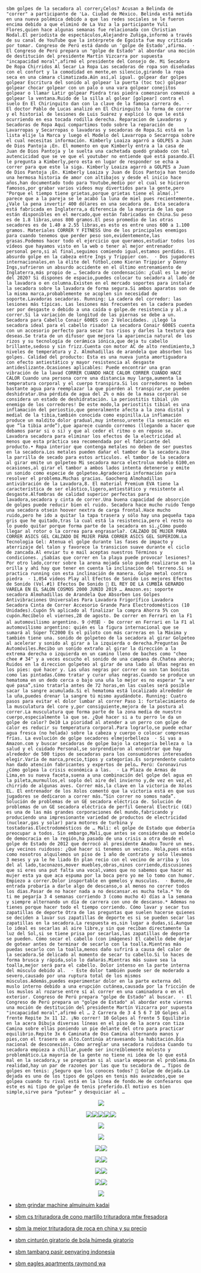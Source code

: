 
```
sbm golpes de la secadora al correr¿Celos? Acusan a Belinda de "correr" a participante de 'La. Ciudad de México. Belinda está metida en una nueva polémica debido a que las redes sociales se le fueron encima debido a que eliminó de La Voz a la participante Yuli Flores,quien hace algunas semanas fue relacionada con Christian Nodal.El periodista de espectáculos,Alejandro Zuñiga,informó a través de su canal de YouTube que la intérprete de Egoísta fue muy criticada por tomar. Congreso de Perú está dando un ″golpe de Estado″,afirma.  · El Congreso de Perú prepara un "golpe de Estado" al abordar una moción de destitución del presidente Martín Vizcarra por supuesta "incapacidad moral",afirmó el presidente del Consejo de. Mi Secadora De Ropa Chirridos Al Secar La Ropa Las secadoras de ropa son diseñadas con el confort y la comodidad en mente,en silencio,girando la ropa seca en una cámara climatizada.Aún así,al igual. golpear dar golpes golpear Escritura del sonido al golpear la puerta (toc toc) golpear golpear chocar golpear con un palo o una vara golpear conejitos golpear o llamar Latir golpear Piedra tras piedra comenzaron comenzó a golpear la ventana.Ruido de la silla al golear [golpear] contra el suelo En El Chiringuito dan con la clave de la famosa carrera de.  · El doctor Pablo de Lucas analizó en El Chiringuito la forma de correr y el historial de lesiones de Luis Suárez y explicó lo que le está ocurriendo en esa tocada rodilla derecha. Reparacion de Lavadoras y Secadoras de Ropa Aquí compartimos todo sobre la reparación de Lavarropas y Secarropas o lavadoras y secadoras de Ropa.Si está en la lista elije la Marca y luego el Modelo del Lavarropa o Secarropa sobre el cual necesitas información. Kimberly Loaiza agarró a GOLPES a Juan de Dios Pantoja ¡En. El momento en que Kimberly entra a la casa de Juan de Dios Pantoja y le suelta una cachetada quedó grabado con tal autencicidad que se ve que el youtuber no entiende qué está pasando.Él le pregunta a Kimberly,pero esta en lugar de responder se echa a correr para que este la siga. Kimberly Loaiza agarró a GOLPES a Juan de Dios Pantoja ¡En. Kimberly Loaiza y Juan de Dios Pantoja han tenido una hermosa historia de amor con altibajos y desde el inicio hace años,han documentado todo para Youtube,medio por el cual se hicieron famosos,por grabar varios videos muy divertidos para la gente,pero "Porque el tiempo tiene grietas,porque grietas tiene el alma(.)" parece que a la pareja se le acabó la luna de miel pues recientemente. ¿Vale la pena invertir 400 dólares en una secadora de. Esta secadora está fabricada en Inglaterra,a diferencia de la mayoría de las que están disponibles en el mercado,que están fabricadas en China.Su peso es de 1.8 libras,unos 800 gramos.El peso promedio de las otras secadores es de 1.40 a 2.55 libras,es esto es entre unos 600 a 1.100 gramos. Materiales CORRER Y FITNESS Uno de los principales enemigos para cuando tenemos que perder peso son,evidentemente,las grasas.Podemos hacer todo el ejercicio que queramos,estudiar todos los vídeos que hayamos visto en la web o tener al mejor entrenador personal pero,si al final,seguimos comiendo igual,estamos perdidos. El absurdo golpe en la cabeza entre Ings y Trippier con.  · Dos jugadores internacionales,en la élite del fútbol,como Kieran Trippier y Danny Ings,sufrieron un absurdo accidente en el último entrenamiento de Inglaterra,más propio de … Secadora de condensación: ¿Cuál es la mejor del 2020? Si dispones de espacio,puedes colocar tu secadora al lado de la lavadora o en columna.Existen en el mercado soportes para instalar la secadora sobre la lavadora de forma segura.Si ambos aparatos son de la misma marca,probablemente se acoplen sin necesidad de soporte.Lavadoras secadoras. Running: La cadera del corredor: las lesiones más típicas. Las lesiones más frecuentes en la cadera pueden ser por desgaste o debido a una caída o golpe.de resistencia y al.a correr.Si la variación de longitud de las piernas se debe a un. Secadora para Cabello Conair 600ES con 2 Velocidades. ¡Llegó la secadora ideal para el cabello risado! La secadora Conair 600ES cuenta con un accesorio perfecto para secar tus risos y darles la textura que deseas.Se trata de un difusor que mejora la apariencia natural de los rizos y su tecnología de cerámica iónica,que deja tu cabello brillante,sedoso y sin frizz.Cuenta con motor AC de alto rendimiento,3 niveles de temperatura y 2. Almohadillas de arandela que absorben los golpes. Calidad del producto: Esta es una nueva junta amortiguadora con efecto antiestático y mayor resistencia al desgaste antideslizante.Ocasiones aplicables: Puede encontrar una gran vibración de la lavad CORRER CUANDO HACE CALOR CORRER CUANDO HACE CALOR Cuando una persona corre una distancia muy larga,aumenta la temperatura corporal y el cuerpo transpira.Si los corredores no beben bastante agua para reemplazar la que pierden al transpirar,se pueden deshidratar.Una pérdida de agua del 2% o más de la masa corporal se considera un estado de deshidratación. La periostitis tibial ¡Un enemigo de los corredores! De este modo,la periostitis tibial es una inflamación del periostio,que generalmente afecta a la zona distal y medial de la tibia,también conocida como espinilla.La inflamación produce un maldito dolor gradual,muy intenso,urente (la sensación es que “la tibia arde”),que aparece cuando corremos (llegando a hacer que debamos parar si o si) y que al ceder el ritmo o en reposo se. Lavadora secadora para eliminar los efectos de la electricidad al menos que esta pràctica sea recomendada por el fabricante del producto.• Ropa interior que contenga metales no deben de ser puestos en la secadora.Los metales pueden dañar el tambor de la secadora.Use la parrilla de secado para estos articulos. el tambor de la secadora al girar emite un golpeteo Mi secadora marca electrolux modelo 6100,en ocasiones,al girar el tambor a ambos lados intenta detenerse y emite un sonido como especie de golpeteo.Agradecería información para resolver el problema.Muchas gracias. Gaocheng Almohadillas antivibración de la Lavadora,8. El material Premium EVA tiene la característica de ser elástico,ligero,antiestático y resistente al desgaste.Alfombras de calidad superior perfectas para lavadora,secadora y cinta de correr.Una buena capacidad de absorción de golpes puede reducir bien el ruido. Secadora hace mucho ruido Tengo una secadora otsein hoover nextra de carga frontal.Hace mucho ruido,pero he ido a quitar la tapa trasera y sólo hay una pequeña tapa gris que he quitado,tras la cual está la resistencia,pero el resto no lo puedo quitar porque forma parte de la secadora en si.¿Cómo puedo llegar al rotor o la correa para engrasarla?. CALZADO DE MUJER PARA CORRER ASICS GEL CALZADO DE MUJER PARA CORRER ASICS GEL SUPERION.La Tecnologia Gel: Atenua el golpe durante las fases de impacto y aterrizaje del talon y favorece la transicion suave durante el ciclo de zancada.Al enviar tu e mail aceptas nuestros Términos y condiciones. ¿Sabías que correr en la playa puede provocar lesiones? Por otro lado,correr sobre la arena mojada solo puede realizarse en la orilla y ahí hay que tener en cuenta la inclinación del terreno.Si se practica running con esta inclinación de manera. Golpe metal contra piedra  · 1,054 videos Play all Efectos de Sonido Los mejores Efectos de Sonido (Vol.#1) Efectos De Sonido 🔴 EL REY DE LA CUMBIA GERARDO VARELA EN EL SALON COSMOS 2000 JUNIO 2019 … Amazon.es: soporte secadora Almohadillas de Arandela Que Absorben Los Golpes Antivibraciones Universales Para Lavadora Frigorífico Lavadora Secadora Cinta de Correr Accesorio Grande Para Electrodomésticos (10 Unidades).Cupón 5% aplicado al finalizar la compra Ahorra 5% con cupón.Recíbelo el viernes,28 de agosto. De correr en Ferrari en la F1 al automovilismo argentino. 9 小时前 · De correr en Ferrari en la F1 al automovilismo argentino: quién es la figura internacional que se sumará al Súper TC2000 Es el piloto con más carreras en la Máxima y también tiene una. sonido de golpeteo de la secadora al girar Golpeteo al acelerar y sonido al girar a la izquierda o derecha.Preguntas De Automóviles.Recibo un sonido extraño al girar la dirección a la extrema derecha o izquierda en un camino lleno de baches como "chee chee # 34" y a veces escucho el sonido de una campana de.Chatea ahora; Ruidos en la direccion golpeteo al girar de una lado al Uñas negras en los pies: qué hacer y. Las uñas negras por correr no son tan bonitas como las pintadas.Cómo tratar y curar uñas negras.Cuando se produce un hematoma en un dedo cerca o bajo una uña lo mejor es no esperar “a ver qué pasa”,sino tratarla antes de 72 horas,en las cuales será posible sacar la sangre acumulada.Si el hematoma está localizado alrededor de la uña,puedes drenar la sangre tú mismo ayudándote. Running: Cuatro pasos para evitar el dolor lumbar al correr Paso 1: fortalecimiento de la musculatura del core y,por consiguiente,mejora de la postura al correr.La musculatura que forma parte de la zona media de nuestro cuerpo,especialmente la que se. ¿Qué hacer si a tu perro le da un golpe de calor? De10 La pioridad al atender a un perro con golpe de calor es reducir su temperatura corporal.Para lograrlo,se puede echar agua fresca (no helada) sobre la cabeza y cuerpo o colocar compresas frías. La evolución de golpe secadores elmejorbelleza  · Si vas a Amazon.com y buscar secadoras de golpe bajo la categoría belleza o la salud y el cuidado Personal,se sorprendieron al encontrar que hay alrededor de 500 tipos de secadoras para los consumidores interesados elegir.Varía de marca,precio,tipos y categorías.Es sorprendente cuánto han dado atención fabricantes y expertos de pelo… Perú: Coronavirus ¿Cómo golpea la crisis económica a las.  · La Plaza de Armas de Lima,en su nueva faceta,suena a una combinación del golpe del agua en la pileta,murmullos,el soplo del aire del invierno y,de vez en vez,el chirrido de algunas aves. Correr más,la clave en la victoria de Xolos EL. El entrenador de los Xolos comentó que la victoria está en que sus jugadores se dedicaron a correr más.“Sin correr no somos nada”. Solución de problemas de un GE secadora eléctrica de. Solución de problemas de un GE secadora eléctrica de perfil General Electric (GE) es una de las más grandes corporaciones del mundo,fabricando y produciendo una impresionante variedad de productos de electricidad (nuclear,gas y solar) para motores de turbina y tostadoras.Electrodomésticos de … Mali: el golpe de Estado que debería preocupar a todos. Sin embargo,Mali,que antes se consideraba un modelo de democracia en la región,ha pasado de una crisis a otra desde el golpe de Estado de 2012 que derrocó al presidente Amadou Touré un mes. Ley vecinos ruidosos: ¿Qué hacer si tenemos un vecino. Hola,pues estas como nosotros alquilemos un piso de 1 año de contrato y solo llevamos 3 meses y ya le he liado En plan recio con el vecino de arriba y los del al lado,taconazos,mover muebles,obras,ninos corriendo,discusiones que si eres una put falta una vocal,vamos que no sabemos que hacer mi mujer esta ya que aca espuma por la boca pero yo me lo tomo con humor. Empiezo a correr.Dolor insportable en gemelos y musculos.  · Bueno,de entrada probaría a darle algo de descanso,o al menos no correr todos los dias.Pasar de no hacer nada a no descansar.es mucha tela.* Yo de ti me pegaría 3 4 semanas corriendo 3 (como mucho 4) días a la semana y siempre alternando un día de carrera con uno de descanso.* Ademas no tienes porque hacer todo el tiempo corriendo. Cómo lavar y secar tus zapatillas de deporte Otra de las preguntas que suelen hacerse quienes se deciden a lavar sus zapatillas de deporte es si se pueden secar las zapatillas en la secadora.La respuesta es,sin lugar a dudas,sí.Aunque lo ideal es secarlas al aire libre,y sin que reciban directamente la luz del Sol,si se tiene prisa por secarlas,las zapatillas de deporte se pueden. Cómo secar el cabello (con imágenes) El cabello debe dejar de gotear antes de terminar de secarlo con la toalla.Mientras más puedas secarlo con la toalla,menos daño sufrirá a causa del calor de la secadora.Sé delicado al momento de secar tu cabello.Si lo haces de forma brusca y rápida,solo lo dañarás.Mientras más suave sea la toalla,mejor será para el cabello. Dolor intenso en la parte interna del músculo debido al.  · Este dolor también puede ser de moderado a severo,causado por una ruptura total de los mismos músculos.Además,puedes experimentar dolor en la parte externa del muslo interno debido a una erupción cutánea,causada por la fricción de los muslos al rozarse entre sí al correr en una caminadora o en el exterior. Congreso de Perú prepara "golpe de Estado" al buscar.  · El Congreso de Perú prepara un "golpe de Estado" al abordar este viernes una moción de destitución del presidente Martín Vizcarra por supuesta "incapacidad moral",afirmó el … 2 Carrera de 3 4 5 6 7 10 Golpes al frente Repite 3x 11 12. ¡No correr! 10 Golpes al frente 5 Equilibrio en la acera Dibuja diversas líneas en el piso de la acera con tiza Camina sobre ellas poniendo un pie delante del otro para practicar equilibrio.Repite 3x 6 Caminata de Oso Camina alternando manos y pies,con el trasero en alto.Continúa atravesando la habitación.Día nacional de desconexión. Cómo arreglar una secadora ruidosa Cuando tu secadora empieza a chillar,puede ser increíblemente molesto y problemático.La mayoría de la gente no tiene ni idea de lo que está mal en la secadora,y se preguntan si al usarla empeoran el problema.En realidad,hay un par de razones por las que tu secadora de … Tipos de golpes en tenis: ¿Seguro que los conoces todos? 🥇 Golpe de dejada.La dejada es uno de los tipos de golpes en tenis más avanzados,que se golpea cuando tu rival está en la línea de fondo.He de confesaros que este es mi tipo de golpe de tenis preferido.El motivo es bien simple,sirve para “putear” y desquiciar al … 
```

<div align="center">

<a href="https://es-crusher.shibang-china.com/github&k=sbm+golpes+de+la+secadora+al+correr"><img src="https://static.shibang-china.com/es/crusher/logo.jpg"></a>

<a href="https://es-crusher.shibang-china.com/github&k=sbm+golpes+de+la+secadora+al+correr"><img src="https://static.shibang-china.com/es/crusher/index.jpg"></a><a href="https://es-crusher.shibang-china.com/material.htmlgithub&k=sbm+golpes+de+la+secadora+al+correr"><img src="https://static.shibang-china.com/es/crusher/material.jpg"></a><a href="https://es-crusher.shibang-china.com/application.htmlgithub&k=sbm+golpes+de+la+secadora+al+correr"><img src="https://static.shibang-china.com/es/crusher/application.jpg"></a><a href="https://es-crusher.shibang-china.com/aboutus.htmlgithub&k=sbm+golpes+de+la+secadora+al+correr"><img src="https://static.shibang-china.com/es/crusher/aboutus.jpg"></a><a href="https://es-crusher.shibang-china.com/contact.htmlgithub&k=sbm+golpes+de+la+secadora+al+correr"><img src="https://static.shibang-china.com/es/crusher/contact.jpg"></a>

<a href="https://es-crusher.shibang-china.com/github&k=sbm+golpes+de+la+secadora+al+correr"><img src="https://static.shibang-china.com/es/crusher/banner.jpg"></a>

<a href="https://swt.shibang-china.com/github&k=sbm+golpes+de+la+secadora+al+correr"><img src="https://static.shibang-china.com/es/crusher/text.jpg"></a>

<a href="https://swt.shibang-china.com/github&k=sbm+golpes+de+la+secadora+al+correr"><img src="https://static.shibang-china.com/es/crusher/chat.jpg"></a><a href="https://es-crusher.shibang-china.com/contact.htmlgithub&k=sbm+golpes+de+la+secadora+al+correr"><img src="https://static.shibang-china.com/es/crusher/message.jpg"></a>

<a href="https://es-crusher.shibang-china.com/products/pe.htmlgithub&k=sbm+golpes+de+la+secadora+al+correr"><img src="https://static.shibang-china.com/es/crusher/pe.jpg"></a><a href="https://es-crusher.shibang-china.com/products/pf.htmlgithub&k=sbm+golpes+de+la+secadora+al+correr"><img src="https://static.shibang-china.com/es/crusher/pf.jpg"></a>

<a href="https://es-crusher.shibang-china.com/products/hpt.htmlgithub&k=sbm+golpes+de+la+secadora+al+correr"><img src="https://static.shibang-china.com/es/crusher/hpt.jpg"></a><a href="https://es-crusher.shibang-china.com/products/vsi.htmlgithub&k=sbm+golpes+de+la+secadora+al+correr"><img src="https://static.shibang-china.com/es/crusher/vsi.jpg"></a>

<a href="https://es-crusher.shibang-china.com/products/klv.htmlgithub&k=sbm+golpes+de+la+secadora+al+correr"><img src="https://static.shibang-china.com/es/crusher/klv.jpg"></a><a href="https://es-crusher.shibang-china.com/products/portable.htmlgithub&k=sbm+golpes+de+la+secadora+al+correr"><img src="https://static.shibang-china.com/es/crusher/portable.jpg"></a>

<a href="https://swt.shibang-china.com/github&k=sbm+golpes+de+la+secadora+al+correr"><img src="https://static.shibang-china.com/es/crusher/case.jpg"></a>

</div>


* [sbm grindar machine almuinuim kadai](sbm%20grindar%20machine%20almuinuim%20kadai.md)

* [sbm cs trituradora de cono martillo trituradora mtw fresadora](sbm%20cs%20trituradora%20de%20cono%20martillo%20trituradora%20mtw%20fresadora.md)

* [sbm la mejor trituradora de roca en china y su precio](sbm%20la%20mejor%20trituradora%20de%20roca%20en%20china%20y%20su%20precio.md)

* [sbm cinturón giratorio de bola húmeda giratorio](sbm%20cintur%C3%B3n%20giratorio%20de%20bola%20h%C3%BAmeda%20giratorio.md)

* [sbm tambang pasir penyaring indonesia](sbm%20tambang%20pasir%20penyaring%20indonesia.md)

* [sbm eagles apartments raymond wa](sbm%20eagles%20apartments%20raymond%20wa.md)